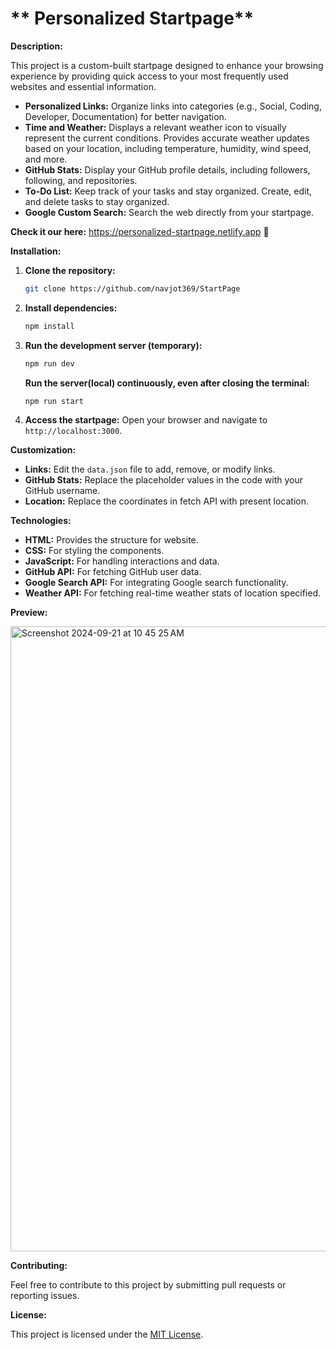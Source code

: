 # ** Personalized Startpage**

**Description:**

This project is a custom-built startpage designed to enhance your browsing experience by providing quick access to your most frequently used websites and essential information.

* **Personalized Links:** Organize links into categories (e.g., Social, Coding, Developer, Documentation) for better navigation.
* **Time and Weather:** Displays a relevant weather icon to visually represent the current conditions. Provides accurate weather updates based on your location, including temperature, humidity, wind speed, and more.
* **GitHub Stats:** Display your GitHub profile details, including followers, following, and repositories.
* **To-Do List:** Keep track of your tasks and stay organized. Create, edit, and delete tasks to stay organized.
* **Google Custom Search:** Search the web directly from your startpage.

**Check it our here:** https://personalized-startpage.netlify.app 🔗

**Installation:**

1. **Clone the repository:**
   ```bash
   git clone https://github.com/navjot369/StartPage
   ```
2. **Install dependencies:**
   ```bash
   npm install
   ```
3. **Run the development server (temporary):**
   ```bash
   npm run dev
   ```
   **Run the server(local) continuously, even after closing the terminal:**
   ```bash
   npm run start
   ```
5. **Access the startpage:** Open your browser and navigate to `http://localhost:3000`.
   

**Customization:**

* **Links:** Edit the `data.json` file to add, remove, or modify links.
* **GitHub Stats:** Replace the placeholder values in the code with your GitHub username.
* **Location:** Replace the coordinates in fetch API with present location.

**Technologies:**

* **HTML:** Provides the structure for website.
* **CSS:** For styling the components.
* **JavaScript:** For handling interactions and data.
* **GitHub API:** For fetching GitHub user data.
* **Google Search API:** For integrating Google search functionality.
* **Weather API:** For fetching real-time weather stats of location specified.

**Preview:**

  <img width="1000" alt="Screenshot 2024-09-21 at 10 45 25 AM" src="https://github.com/user-attachments/assets/d4792c2f-3663-4a50-a976-8640bc793ec5">


**Contributing:**

Feel free to contribute to this project by submitting pull requests or reporting issues.

**License:**

This project is licensed under the [MIT License](https://opensource.org/licenses/MIT).
